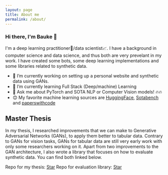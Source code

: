 ```yaml
---
layout: page
title: About me
permalink: /about/
---
```


### Hi there, I'm Bauke 👋

I'm a deep learning practitioner🧠/data scientist📈. I have a background in computer science and data science, and thus both are very prevelant in my work. I have created some bots, some deep learning implementations and some libraries related to synthetic data. 


- 🔭 I’m currently working on setting up a personal website and synthetic data using GANs.
- 🌱 I’m currently learning Full Stack (Deep/machine) Learning 
- 💬 Ask me about PyTorch and SOTA NLP or Computer Vision models! 🔥🔥
- 😊 My favorite machine learning sources are [HuggingFace](https://huggingface.co), [Sotabench](https://sotabench.com) and [paperswithcode](https://paperswithcode.com)


## Master Thesis
In my thesis, I researched improvements that we can make to Generative Adversarial Networks (GANs), to apply them better to tabular data. Contrary to GANs for vision tasks, GANs for tabular data are still very early work with only some researchers working on it. Apart from two improvements to the GAN architecture, I also wrote a library that focuses on how to evaluate synthetic data. You can find both linked below. 

<!-- Place this tag in your head or just before your close body tag. -->
<script async defer src="https://buttons.github.io/buttons.js"></script>

<!-- Place this tag where you want the button to render. -->
Repo for my thesis: <a class="github-button" href="https://github.com/baukebrenninkmeijer/On-the-Generation-and-Evaluation-of-Synthetic-Tabular-Data-using-GANs" data-icon="octicon-star" data-show-count="true" aria-label="Star baukebrenninkmeijer/On-the-Generation-and-Evaluation-of-Synthetic-Tabular-Data-using-GANs on GitHub">Star</a>
Repo for evaluation library: <!-- Place this tag where you want the button to render. -->
<a class="github-button" href="https://github.com/baukebrenninkmeijer/table-evaluator" data-icon="octicon-star" data-show-count="true" aria-label="Star baukebrenninkmeijer/table-evaluator on GitHub">Star</a>
